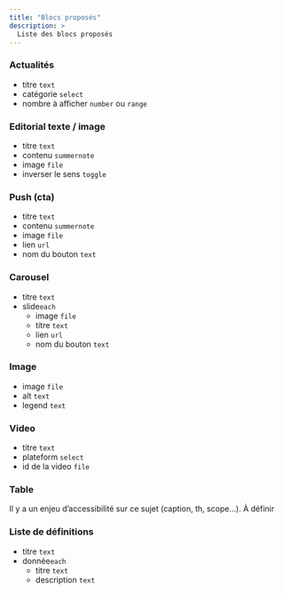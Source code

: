 ```yaml
---
title: "Blocs proposés"
description: >
  Liste des blocs proposés
---
```


### Actualités
* titre ```text```
* catégorie ```select```
* nombre à afficher ```number``` ou ```range```
 
### Editorial texte / image
* titre ```text```
* contenu ```summernote```
* image ```file```
* inverser le sens ```toggle```

### Push (cta)
* titre ```text```
* contenu ```summernote```
* image ```file```
* lien ```url```
* nom du bouton ```text```

### Carousel
* titre ```text```
* slide```each```
  * image ```file```
  * titre ```text```
  * lien ```url```
  * nom du bouton ```text```

### Image
* image ```file```
* alt ```text```
* legend ```text```
 
### Video
* titre ```text```
* plateform ```select```
* id de la video ```file```

### Table
Il y a un enjeu d’accessibilité sur ce sujet (caption, th, scope…). À définir

### Liste de définitions
* titre ```text```
* donnée```each```
  * titre ```text```
  * description ```text```
